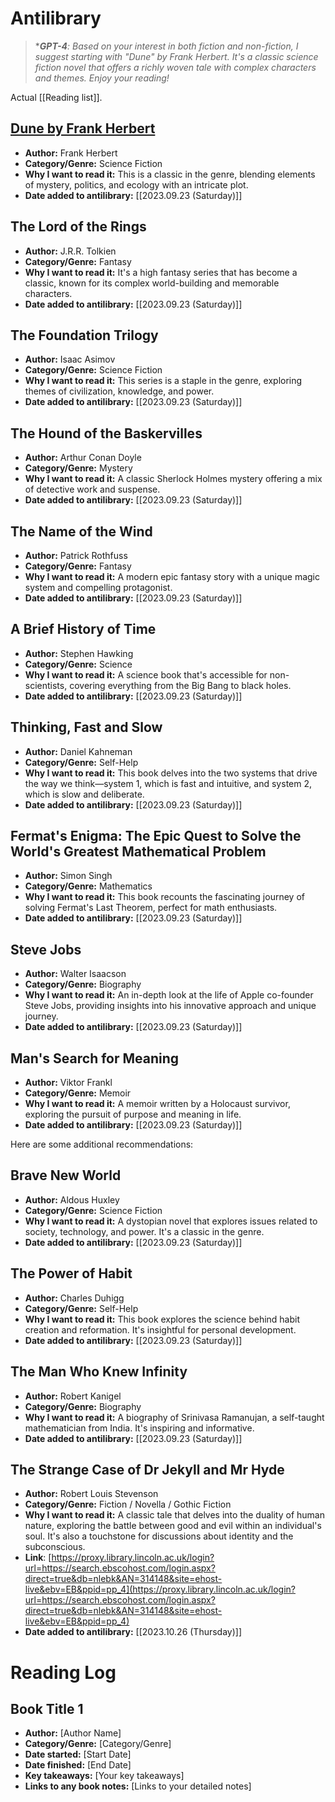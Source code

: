 # Antilibrary

> ****GPT-4**: Based on your interest in both fiction and non-fiction, I suggest starting with "Dune" by Frank Herbert. It's a classic science fiction novel that offers a richly woven tale with complex characters and themes. Enjoy your reading!*

Actual [[Reading list]].

## [Dune by Frank Herbert](Dune%20by%20Frank%20Herbert.md)
- **Author:** Frank Herbert
- **Category/Genre:** Science Fiction
- **Why I want to read it:** This is a classic in the genre, blending elements of mystery, politics, and ecology with an intricate plot.
- **Date added to antilibrary:** [[2023.09.23 (Saturday)]]

## The Lord of the Rings
- **Author:** J.R.R. Tolkien
- **Category/Genre:** Fantasy
- **Why I want to read it:** It's a high fantasy series that has become a classic, known for its complex world-building and memorable characters.
- **Date added to antilibrary:** [[2023.09.23 (Saturday)]]

## The Foundation Trilogy
- **Author:** Isaac Asimov
- **Category/Genre:** Science Fiction
- **Why I want to read it:** This series is a staple in the genre, exploring themes of civilization, knowledge, and power.
- **Date added to antilibrary:** [[2023.09.23 (Saturday)]]

## The Hound of the Baskervilles
- **Author:** Arthur Conan Doyle
- **Category/Genre:** Mystery
- **Why I want to read it:** A classic Sherlock Holmes mystery offering a mix of detective work and suspense.
- **Date added to antilibrary:** [[2023.09.23 (Saturday)]]

## The Name of the Wind
- **Author:** Patrick Rothfuss
- **Category/Genre:** Fantasy
- **Why I want to read it:** A modern epic fantasy story with a unique magic system and compelling protagonist.
- **Date added to antilibrary:** [[2023.09.23 (Saturday)]]

## A Brief History of Time
- **Author:** Stephen Hawking
- **Category/Genre:** Science
- **Why I want to read it:** A science book that's accessible for non-scientists, covering everything from the Big Bang to black holes.
- **Date added to antilibrary:** [[2023.09.23 (Saturday)]]

## Thinking, Fast and Slow
- **Author:** Daniel Kahneman
- **Category/Genre:** Self-Help
- **Why I want to read it:** This book delves into the two systems that drive the way we think—system 1, which is fast and intuitive, and system 2, which is slow and deliberate.
- **Date added to antilibrary:** [[2023.09.23 (Saturday)]]

## Fermat's Enigma: The Epic Quest to Solve the World's Greatest Mathematical Problem
- **Author:** Simon Singh
- **Category/Genre:** Mathematics
- **Why I want to read it:** This book recounts the fascinating journey of solving Fermat's Last Theorem, perfect for math enthusiasts.
- **Date added to antilibrary:** [[2023.09.23 (Saturday)]]

## Steve Jobs
- **Author:** Walter Isaacson
- **Category/Genre:** Biography
- **Why I want to read it:** An in-depth look at the life of Apple co-founder Steve Jobs, providing insights into his innovative approach and unique journey.
- **Date added to antilibrary:** [[2023.09.23 (Saturday)]]

## Man's Search for Meaning
- **Author:** Viktor Frankl
- **Category/Genre:** Memoir
- **Why I want to read it:** A memoir written by a Holocaust survivor, exploring the pursuit of purpose and meaning in life.
- **Date added to antilibrary:** [[2023.09.23 (Saturday)]]

Here are some additional recommendations:

## Brave New World
- **Author:** Aldous Huxley
- **Category/Genre:** Science Fiction
- **Why I want to read it:** A dystopian novel that explores issues related to society, technology, and power. It's a classic in the genre.
- **Date added to antilibrary:** [[2023.09.23 (Saturday)]]

## The Power of Habit
- **Author:** Charles Duhigg
- **Category/Genre:** Self-Help
- **Why I want to read it:** This book explores the science behind habit creation and reformation. It's insightful for personal development.
- **Date added to antilibrary:** [[2023.09.23 (Saturday)]]

## The Man Who Knew Infinity
- **Author:** Robert Kanigel
- **Category/Genre:** Biography
- **Why I want to read it:** A biography of Srinivasa Ramanujan, a self-taught mathematician from India. It's inspiring and informative.
- **Date added to antilibrary:** [[2023.09.23 (Saturday)]]

## The Strange Case of Dr Jekyll and Mr Hyde

- **Author:** Robert Louis Stevenson
- **Category/Genre:** Fiction / Novella / Gothic Fiction
- **Why I want to read it:** A classic tale that delves into the duality of human nature, exploring the battle between good and evil within an individual's soul. It's also a touchstone for discussions about identity and the subconscious.
- **Link**: [https://proxy.library.lincoln.ac.uk/login?url=https://search.ebscohost.com/login.aspx?direct=true&db=nlebk&AN=314148&site=ehost-live&ebv=EB&ppid=pp_4](https://proxy.library.lincoln.ac.uk/login?url=https://search.ebscohost.com/login.aspx?direct=true&db=nlebk&AN=314148&site=ehost-live&ebv=EB&ppid=pp_4)
- **Date added to antilibrary:** [[2023.10.26 (Thursday)]]
# Reading Log

## Book Title 1
- **Author:** [Author Name]
- **Category/Genre:** [Category/Genre]
- **Date started:** [Start Date]
- **Date finished:** [End Date]
- **Key takeaways:** [Your key takeaways]
- **Links to any book notes:** [Links to your detailed notes]
